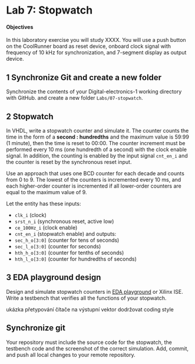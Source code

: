 # Lab 7: Stopwatch

#### Objectives

In this laboratory exercise you will study XXXX.
You will use a push button on the CoolRunner board as reset device, onboard clock signal with frequency of 10&nbsp;kHz for synchronization, and 7-segment display as output device.


## 1 Synchronize Git and create a new folder

Synchronize the contents of your Digital-electronics-1 working directory with GitHub. and create a new folder `Labs/07-stopwatch`.


## 2 Stopwatch

In VHDL, write a stopwatch counter and simulate it. The counter counts the time in the form of a **second : hundredths** and the maximum value is 59:99 (1 minute), then the time is reset to 00:00. The counter increment must be performed every 10 ms (one hundredth of a second) with the clock enable signal. In addition, the counting is enabled by the input signal `cnt_en_i` and the counter is reset by the synchronous reset input.

Use an approach that uses one BCD counter for each decade and counts from 0 to 9. The lowest of the counters is incremented every 10 ms, and each higher-order counter is incremented if all lower-order counters are equal to the maximum value of 9.

Let the entity has these inputs:
* `clk_i` (clock)
* `srst_n_i` (synchronous reset, active low)
* `ce_100Hz_i` (clock enable)
* `cnt_en_i` (stopwatch enable)
and outputs:
* `sec_h_o[3:0]` (counter for tens of seconds)
* `sec_l_o[3:0]` (counter for seconds)
* `hth_h_o[3:0]` (counter for tenths of seconds)
* `hth_l_o[3:0]` (counter for hundredths of seconds)


## 3 EDA playground design

Design and simulate stopwatch counters in [EDA playground](https://www.edaplayground.com) or Xilinx ISE. Write a testbench that verifies all the functions of your stopwatch.




ukázka přetypování čítače na výstupní vektor
dodržovat coding style




## Synchronize git

Your repository must include the source code for the stopwatch, the testbench code and the screenshot of the correct simulation. Add, commit, and push all local changes to your remote repository.
